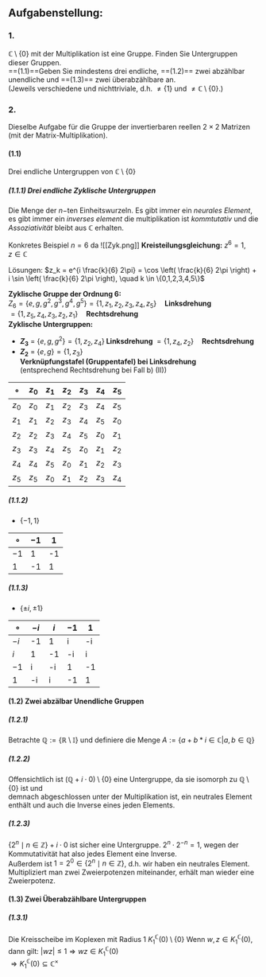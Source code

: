 ## Aufgabenstellung:

### 1.
$\mathbb{C} \setminus \{0\}$ mit der Multiplikation ist eine Gruppe. Finden Sie Untergruppen dieser Gruppen.  
   ==(1.1)==Geben Sie mindestens drei endliche, ==(1.2)== zwei abzählbar unendliche und ==(1.3)== zwei überabzählbare an.  
   (Jeweils verschiedene und nichttriviale, d.h. $\neq \{1\}$ und $\neq \mathbb{C} \setminus \{0\}$.)
### 2.
Dieselbe Aufgabe für die Gruppe der invertierbaren reellen $2 \times 2$ Matrizen  
   (mit der Matrix-Multiplikation).

#### (1.1)
Drei endliche Untergruppen von $\mathbb{C} \setminus \{ 0 \}$
##### (1.1.1) Drei endliche Zyklische Untergruppen
Die Menge der $n-$ten Einheitswurzeln. Es gibt immer ein *neurales Element*, es gibt immer ein *inverses element* die multiplikation ist *kommtutativ* und die *Assoziativität* bleibt aus $\mathbb{C}$ erhalten.

Konkretes Beispiel $n = 6$ da
![[Zyk.png]]
**Kreisteilungsgleichung:**  $z^6 = 1, \quad z \in \mathbb{C}$  

Lösungen:  $z_k = e^{i \frac{k}{6} 2\pi} = \cos \left( \frac{k}{6} 2\pi \right) + i \sin \left( \frac{k}{6} 2\pi \right), \quad k \in \{0,1,2,3,4,5\}$  

 **Zyklische Gruppe der Ordnung 6:**  
$Z_6 = \{e, g, g^2, g^3, g^4, g^5\} = \{1, z_1, z_2, z_3, z_4, z_5\} \quad \textbf{Linksdrehung}$  
$= \{1, z_5, z_4, z_3, z_2, z_1\} \quad \textbf{Rechtsdrehung}$  
 **Zyklische Untergruppen:**  
- **$Z_3$** = $\{e, g, g^2\} = \{1, z_2, z_4\} \textbf{  Linksdrehung }$
  $= \{1, z_4, z_2\} \quad \textbf{Rechtsdrehung}$ 
- **$Z_2$** = $\{e, g\} = \{1, z_3\}$  
**Verknüpfungstafel (Gruppentafel) bei Linksdrehung**  
(entsprechend Rechtsdrehung bei Fall b) (II))  

| ∘  | $z_0$ | $z_1$ | $z_2$ | $z_3$ | $z_4$ | $z_5$ |
|----|------|------|------|------|------|------|
| $z_0$ | $z_0$ | $z_1$ | $z_2$ | $z_3$ | $z_4$ | $z_5$ |
| $z_1$ | $z_1$ | $z_2$ | $z_3$ | $z_4$ | $z_5$ | $z_0$ |
| $z_2$ | $z_2$ | $z_3$ | $z_4$ | $z_5$ | $z_0$ | $z_1$ |
| $z_3$ | $z_3$ | $z_4$ | $z_5$ | $z_0$ | $z_1$ | $z_2$ |
| $z_4$ | $z_4$ | $z_5$ | $z_0$ | $z_1$ | $z_2$ | $z_3$ |
| $z_5$ | $z_5$ | $z_0$ | $z_1$ | $z_2$ | $z_3$ | $z_4$ |

##### (1.1.2)
- $\{ -1,1 \}$ 

| $\circ$ | $-1$ | $1$ |
| ------- | ---- | --- |
| $-1$    | 1    | -1  |
| $1$     | -1   | 1   |

##### (1.1.3)
- $\{ \pm i, \pm 1 \}$

| $\circ$ | $-i$ | $i$ | $-1$ | $1$ |
| ------- | ---- | --- | ---- | --- |
| $-i$    | -1   | 1   | i    | -i  |
| $i$     | 1    | -1  | -i   | i   |
| $-1$    | i    | -i  | 1    | -1  |
| $1$     | -i   | i   | -1   | 1   |

#### (1.2) Zwei abzälbar Unendliche Gruppen
##### (1.2.1)
Betrachte $\mathbb{Q} := \{ \mathbb{R} \setminus \mathbb{I}\}$ und definiere die Menge $A := \{a + b*i \in \mathbb{C} | a,b \in \mathbb{Q}\}$ 

##### (1.2.2)
Offensichtlich ist $(\mathbb{Q} + i \cdot 0) \setminus \{0\}$ eine Untergruppe, da sie isomorph zu $\mathbb{Q} \setminus \{0\}$ ist und  
demnach abgeschlossen unter der Multiplikation ist, ein neutrales Element enthält und auch die Inverse eines jeden Elements.  

##### (1.2.3)
$\{2^n \mid n \in \mathbb{Z} \} + i \cdot 0$ ist sicher eine Untergruppe.    $2^n \cdot 2^{-n} = 1$, wegen der Kommutativität hat also jedes Element eine Inverse.  
Außerdem ist $1 = 2^0 \in \{2^n \mid n \in \mathbb{Z}\}$, d.h. wir haben ein neutrales Element.  
Multipliziert man zwei Zweierpotenzen miteinander, erhält man wieder eine Zweierpotenz.
#### (1.3) Zwei Überabzählbare Untergruppen
##### (1.3.1)
Die Kreisscheibe im Koplexen mit Radius 1
$K_{1}^{\mathbb{C}}(0)\setminus{\{0\}}$
   Wenn $w, z \in K_{1}^{\mathbb{C}}(0)$, dann gilt:  $|wz| \leq 1 \Rightarrow wz \in K_{1}^{\mathbb{C}}(0)$  
   $\Rightarrow K_{1}^{\mathbb{C}}(0) \subseteq \mathbb{C}^{\times}$
